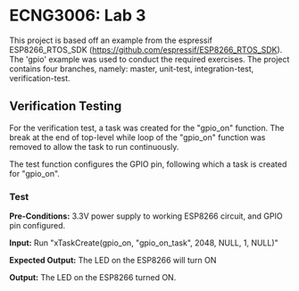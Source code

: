 # ECNG3006: Lab 3
This project is based off an example from the espressif ESP8266_RTOS_SDK (https://github.com/espressif/ESP8266_RTOS_SDK). The 'gpio' example was used to conduct the required exercises. The project contains four branches, namely: master, unit-test, integration-test, verification-test.

## Verification Testing
For the verification test, a task was created for the "gpio_on" function. The break at the end of top-level while loop of the "gpio_on" function was removed to allow the task to run continuously.

The test function configures the GPIO pin, following which a task is created for "gpio_on".

### Test
**Pre-Conditions:** 3.3V power supply to working ESP8266 circuit, and GPIO pin configured.

**Input:** Run "xTaskCreate(gpio_on, "gpio_on_task", 2048, NULL, 1, NULL)"

**Expected Output:** The LED on the ESP8266 will turn ON

**Output:** The LED on the ESP8266 turned ON.
